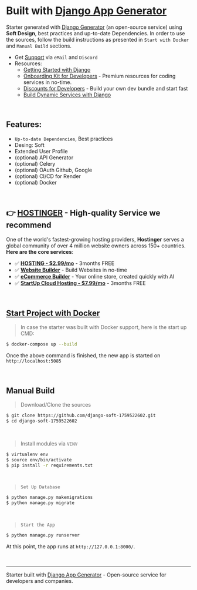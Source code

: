 # Built with [Django App Generator](https://app-generator.dev/tools/django-generator/)

Starter generated with [Django Generator](https://app-generator.dev/tools/django-generator/) (an open-source service) using **Soft Design**, best practices and up-to-date Dependencies.
In order to use the sources, follow the build instructions as presented in `Start with Docker` and `Manual Build` sections. 

- Get [Support](https://app-generator.dev/ticket/create/?generated_repo=https://github.com/app-generator/django-soft-1759522602) via `eMail` and `Discord`
- Resources:
  - [Getting Started with Django](https://app-generator.dev/docs/technologies/django/index.html)
  - [Onboarding Kit for Developers](https://app-generator.dev/onboarding-kit/) - Premium resources for coding services in no-time.
  - [Discounts for Developers](https://app-generator.dev/discounts) - Build your own dev bundle and start fast 
  - [Build Dynamic Services with Django](https://app-generator.dev/docs/developer-tools/dynamic-django/index.html)
  
<br />

## Features: 

- `Up-to-date Dependencies`, Best practices
- Desing: Soft
- Extended User Profile 
- (optional) API Generator
- (optional) Celery
- (optional) OAuth Github, Google
- (optional) CI/CD for Render
- (optional) Docker

<br />

## 👉 [HOSTINGER](https://www.hostg.xyz/aff_c?offer_id=6&aff_id=207452) - High-quality Service we recommend

One of the world's fastest-growing hosting providers, **Hostinger** serves a global community of over 4 million website owners across 150+ countries. 
**Here are the core services**:

- ✅ **[HOSTING - $2.99/mo](https://www.hostg.xyz/aff_c?offer_id=6&aff_id=207452)** - 3months FREE
- ✅ **[Website Builder](https://www.hostg.xyz/aff_c?offer_id=6&aff_id=207452&url_id=2949)** - Build Websites in no-time
- ✅ **[eCommerce Builder](https://www.hostg.xyz/aff_c?offer_id=6&aff_id=207452&url_id=4140)** - Your online store, created quickly with AI
- ✅ **[StartUp Cloud Hosting - $7.99/mo](https://www.hostg.xyz/aff_c?offer_id=6&aff_id=207452&url_id=17)** - 3months FREE

<br />

## [Start Project with Docker](https://app-generator.dev/docs/technologies/docker/index.html)

> In case the starter was built with Docker support, here is the start up CMD:

```bash
$ docker-compose up --build
```

Once the above command is finished, the new app is started on `http://localhost:5085`

<br />

## Manual Build 

> Download/Clone the sources  

```bash
$ git clone https://github.com/django-soft-1759522602.git
$ cd django-soft-1759522602
```

<br />

> Install modules via `VENV`  

```bash
$ virtualenv env
$ source env/bin/activate
$ pip install -r requirements.txt
```

<br />

> `Set Up Database`

```bash
$ python manage.py makemigrations
$ python manage.py migrate
```

<br />

> `Start the App`

```bash
$ python manage.py runserver
```

At this point, the app runs at `http://127.0.0.1:8000/`. 

<br />





---
Starter built with [Django App Generator](https://app-generator.dev/tools/django-generator/) - Open-source service for developers and companies.
